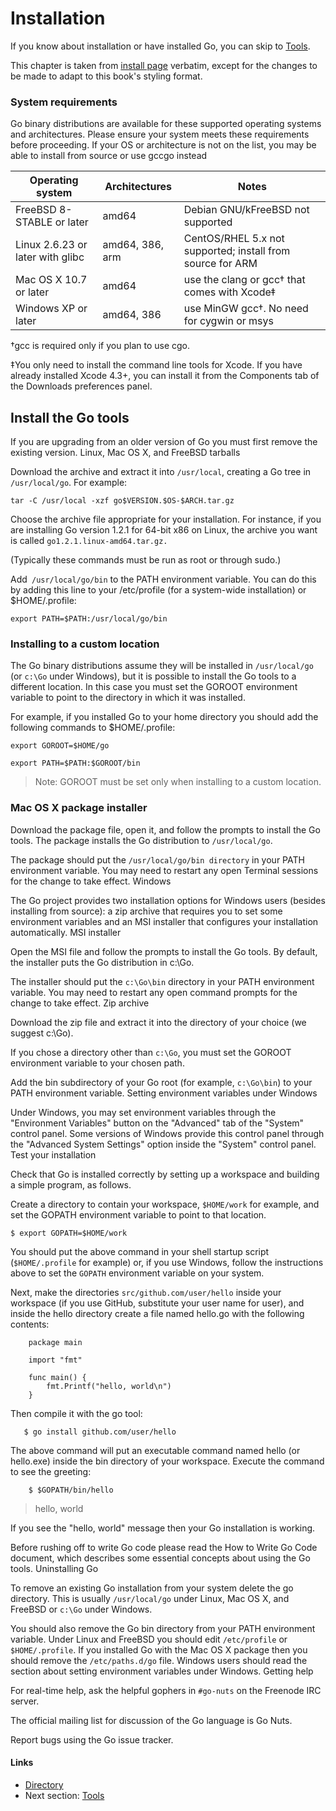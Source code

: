 # Installation
If you know about installation or have installed Go, you can skip to [Tools](0.1tools.md). 

This chapter is taken from [install page](https://golang.org/doc/install) verbatim, except for the changes to be made to adapt to this book's styling format.


### System requirements

Go binary distributions are available for these supported operating systems and architectures. Please ensure your system meets these requirements before proceeding. If your OS or architecture is not on the list, you may be able to install from source or use gccgo instead



|Operating system| Architectures|Notes |
|--|--|--|
|FreeBSD 8-STABLE or later|amd64| Debian GNU/kFreeBSD not supported|
|Linux 2.6.23 or later with glibc| amd64, 386, arm |CentOS/RHEL 5.x not supported; install from source for ARM |
|Mac OS X 10.7 or later|amd64|use the clang or gcc† that comes with Xcode‡|
|Windows XP or later|amd64, 386|use MinGW gcc†. No need for cygwin or msys|


†gcc is required only if you plan to use cgo.

‡You only need to install the command line tools for Xcode. If you have already installed Xcode 4.3+, you can
install it from the Components tab of the Downloads preferences panel.


## Install the Go tools


If you are upgrading from an older version of Go you must first remove the existing version.
Linux, Mac OS X, and FreeBSD tarballs

Download the archive and extract it into ```/usr/local```, creating a Go tree in ```/usr/local/go```. For example:

```tar -C /usr/local -xzf go$VERSION.$OS-$ARCH.tar.gz```

Choose the archive file appropriate for your installation. For instance, if you are installing Go version 1.2.1 for 64-bit x86 on Linux, the archive you want is called ```go1.2.1.linux-amd64.tar.gz.```

(Typically these commands must be run as root or through sudo.)

Add``` /usr/local/go/bin``` to the PATH environment variable. You can do this by adding this line to your /etc/profile (for a system-wide installation) or $HOME/.profile:

```export PATH=$PATH:/usr/local/go/bin```


### Installing to a custom location

The Go binary distributions assume they will be installed in ```/usr/local/go``` (or ```c:\Go``` under Windows), but it is possible to install the Go tools to a different location. In this case you must set the GOROOT environment variable to point to the directory in which it was installed.

For example, if you installed Go to your home directory you should add the following commands to $HOME/.profile:

```export GOROOT=$HOME/go```

```export PATH=$PATH:$GOROOT/bin```

>Note: GOROOT must be set only when installing to a custom location.

### Mac OS X package installer

Download the package file, open it, and follow the prompts to install the Go tools. The package installs the Go distribution to `/usr/local/go`.

The package should put the `/usr/local/go/bin directory` in your PATH environment variable. You may need to restart any open Terminal sessions for the change to take effect.
Windows

The Go project provides two installation options for Windows users (besides installing from source): a zip archive that requires you to set some environment variables and an MSI installer that configures your installation automatically.
MSI installer

Open the MSI file and follow the prompts to install the Go tools. By default, the installer puts the Go distribution in c:\Go.

The installer should put the ```c:\Go\bin``` directory in your PATH environment variable. You may need to restart any open command prompts for the change to take effect.
Zip archive

Download the zip file and extract it into the directory of your choice (we suggest c:\Go).

If you chose a directory other than ```c:\Go```, you must set the GOROOT environment variable to your chosen path.

Add the bin subdirectory of your Go root (for example, ```c:\Go\bin```) to your PATH environment variable.
Setting environment variables under Windows

Under Windows, you may set environment variables through the "Environment Variables" button on the "Advanced" tab of the "System" control panel. Some versions of Windows provide this control panel through the "Advanced System Settings" option inside the "System" control panel.
Test your installation

Check that Go is installed correctly by setting up a workspace and building a simple program, as follows.

Create a directory to contain your workspace, `$HOME/work` for example, and set the GOPATH environment variable to point to that location.

    $ export GOPATH=$HOME/work

You should put the above command in your shell startup script (`$HOME/.profile` for example) or, if you use Windows, follow the instructions above to set the ```GOPATH``` environment variable on your system.

Next, make the directories ```src/github.com/user/hello``` inside your workspace (if you use GitHub, substitute your user name for user), and inside the hello directory create a file named hello.go with the following contents:

        package main
        
        import "fmt"
        
        func main() {
            fmt.Printf("hello, world\n")
        }

Then compile it with the go tool:

       $ go install github.com/user/hello

The above command will put an executable command named hello (or hello.exe) inside the bin directory of your workspace. Execute the command to see the greeting:

        $ $GOPATH/bin/hello
>hello, world

If you see the "hello, world" message then your Go installation is working.

Before rushing off to write Go code please read the How to Write Go Code document, which describes some essential concepts about using the Go tools.
Uninstalling Go

To remove an existing Go installation from your system delete the go directory. This is usually `/usr/local/go` under Linux, Mac OS X, and FreeBSD or `c:\Go` under Windows.

You should also remove the Go bin directory from your PATH environment variable. Under Linux and FreeBSD you should edit `/etc/profile` or `$HOME/.profile`. If you installed Go with the Mac OS X package then you should remove the `/etc/paths.d/go` file. Windows users should read the section about setting environment variables under Windows.
Getting help

For real-time help, ask the helpful gophers in ```#go-nuts``` on the Freenode IRC server.

The official mailing list for discussion of the Go language is Go Nuts.

Report bugs using the Go issue tracker. 


#### Links

- [Directory](README.md)
- Next section: [Tools](0.1tools.md)
